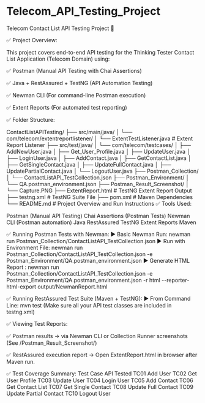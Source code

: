 # Telecom_API_Testing_Project

Telecom Contact List API Testing Project 🚀

✅ Project Overview:

This project covers end-to-end API testing for the Thinking Tester Contact List Application (Telecom Domain) using:

✅ Postman (Manual API Testing with Chai Assertions)

✅ Java + RestAssured + TestNG (API Automation Testing)

✅ Newman CLI (For command-line Postman execution)

✅ Extent Reports (For automated test reporting)

✅ Folder Structure:

ContactListAPITesting/
├── src/main/java/
│   └── com/telecom/extentreportlistener/
│       └── ExtentTestListener.java           # Extent Report Listener
├── src/test/java/
│   └── com/telecom/testcases/
│       ├── AddNewUser.java
│       ├── Get_User_Profile.java
│       ├── UpdateUser.java
│       ├── LoginUser.java
│       ├── AddContact.java
│       ├── GetContactList.java
│       ├── GetSingleContact.java
│       ├── UpdateFullContact.java
│       ├── UpdatePartialContact.java
│       └── LogoutUser.java
├── Postman_Collection/
│   └── ContactListAPI_TestCollection.json
├── Postman_Environment/
│   └── QA.postman_environment.json
├── Postman_Result_Screenshot/
│   └── Capture.PNG
├── ExtentReport.html                         # TestNG Extent Report Output
├── testng.xml                                # TestNG Suite File
├── pom.xml                                   # Maven Dependencies
└── README.md                                 # Project Overview and Run Instructions
✅ Tools Used:

Postman (Manual API Testing)
Chai Assertions (Postman Tests)
Newman CLI (Postman automation)
Java
RestAssured
TestNG
Extent Reports
Maven

✅ Running Postman Tests with Newman:
▶️ Basic Newman Run:
newman run Postman_Collection/ContactListAPI_TestCollection.json
▶️ Run with Environment File:
newman run Postman_Collection/ContactListAPI_TestCollection.json -e Postman_Environment/QA.postman_environment.json
▶️ Generate HTML Report :
newman run Postman_Collection/ContactListAPI_TestCollection.json -e Postman_Environment/QA.postman_environment.json -r html --reporter-html-export output/NewmanReport.html

✅ Running RestAssured Test Suite (Maven + TestNG):
▶️ From Command Line:
mvn test
(Make sure all your API test classes are included in testng.xml)

✅ Viewing Test Reports:

✅ Postman results → via Newman CLI or Collection Runner screenshots (See /Postman_Result_Screenshot/)

✅ RestAssured execution report → Open ExtentReport.html in browser after Maven run.

✅ Test Coverage Summary:
Test     Case	API Tested
TC01	  Add User
TC02	  Get User Profile
TC03	  Update User
TC04	  Login User
TC05	  Add Contact
TC06	  Get Contact List
TC07	  Get Single Contact
TC08	  Update Full Contact
TC09	  Update Partial Contact
TC10	  Logout User


